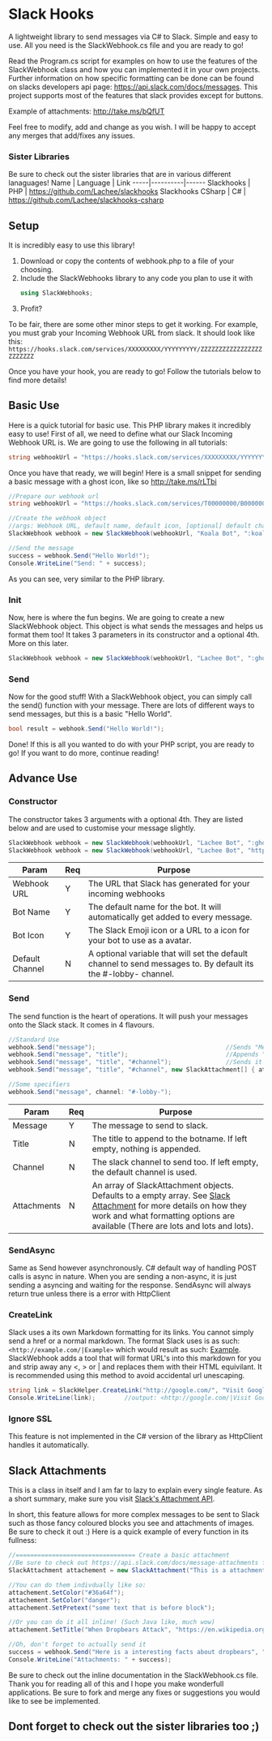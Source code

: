 # Slack Hooks #
A lightweight library to send messages via C# to Slack. Simple and easy to use. All you need is the SlackWebhook.cs file and you are ready to go!

Read the Program.cs script for examples on how to use the features of the SlackWebhook class and how you can implemented it in your own projects. Further information on how specific formatting can be done can be found on slacks developers api page: https://api.slack.com/docs/messages. This project supports most of the features that slack provides except for buttons. 

Example of attachments: http://take.ms/bQfUT

Feel free to modify, add and change as you wish. I will be happy to accept any merges that add/fixes any issues.

### Sister Libraries
Be sure to check out the sister libraries that are in various different lanaguages!
Name | Language | Link
-----|----------|------
Slackhooks | PHP | https://github.com/Lachee/slackhooks
Slackhooks CSharp | C# | https://github.com/Lachee/slackhooks-csharp


## Setup ##
It is incredibly easy to use this library! 
1. Download or copy the contents of webhook.php to a file of your choosing.
2. Include the SlackWebhooks library to any code you plan to use it with
	```csharp
   	using SlackWebhooks;
	```
3. Profit?

To be fair, there are some other minor steps to get it working. For example, you must grab your Incoming Webhook URL from slack. It should look like this:
```https://hooks.slack.com/services/XXXXXXXXX/YYYYYYYYY/ZZZZZZZZZZZZZZZZZZZZZZZZ```

Once you have your hook, you are ready to go! Follow the tutorials below to find more details!

## Basic Use ##
Here is a quick tutorial for basic use. This PHP library makes it incredibly easy to use!
First of all, we need to define what our Slack Incoming Webhook URL is. We are going to use the following in all tutorials:
```csharp 
string webhookUrl = "https://hooks.slack.com/services/XXXXXXXXX/YYYYYYYYY/ZZZZZZZZZZZZZZZZZZZZZZZZ";
```
Once you have that ready, we will begin! Here is a small snippet for sending a basic message with a ghost icon, like so http://take.ms/rLTbi

```csharp
//Prepare our webhook url    
string webhookUrl = "https://hooks.slack.com/services/T00000000/B00000000/XXXXXXXXXXXXXXXXXXXXXXXX";

//Create the webhook object
//args: Webhook URL, default name, default icon, [optional] default channel
SlackWebhook webhook = new SlackWebhook(webhookUrl, "Koala Bot", ":koala:", "#-lobby-");

//Send the message
success = webhook.Send("Hello World!");
Console.WriteLine("Send: " + success);            
```
As you can see, very similar to the PHP library.

### Init

Now, here is where the fun begins. We are going to create a new SlackWebhook object. This object is what sends the messages and helps us format them too! It takes 3 parameters in its constructor and a optional 4th. More on this later.

```csharp
SlackWebhook webhook = new SlackWebhook(webhookUrl, "Lachee Bot", ":ghost:");
``` 
    
### Send
Now for the good stuff! With a SlackWebhook object, you can simply call the send() function with your message. There are lots of different ways to send messages, but this is a basic "Hello World". 
```csharp
bool result = webhook.Send("Hello World!");
```

Done! If this is all you wanted to do with your PHP script, you are ready to go! If you want to do more, continue reading!

## Advance Use
### Constructor
The constructor takes 3 arguments with a optional 4th. They are listed below and are used to customise your message slightly.

```csharp
SlackWebhook webhook = new SlackWebhook(webhookUrl, "Lachee Bot", ":ghost:", "@Lachee");
SlackWebhook webhook = new SlackWebhook(webhookUrl, "Lachee Bot", "http://example.com/myfancyicon.png", "#-lobby-");
``` 

Param  		 	|Req| Purpose
----------------|---|-------------
Webhook URL  	| Y | The URL that Slack has generated for your incoming webhooks
Bot Name  		| Y	| The default name for the bot. It will automatically get added to every message.
Bot Icon   		| Y	| The Slack Emoji icon or a URL to a icon for your bot to use as a avatar.
Default Channel | N	| A optional variable that will set the default channel to send messages to. By default its the #-lobby- channel.

### Send
The send function is the heart of operations. It will push your messages onto the Slack stack. It comes in 4 flavours.
```csharp
//Standard Use
webhook.Send("message");									//Sends "Message"
webhook.Send("message", "title");							//Appends " - title" to botname
webhook.Send("message", "title", "#channel");				//Sends it to #channel
webhook.Send("message", "title", "#channel", new SlackAttachment[] { attachment });		//Adds block attachments

//Some specifiers
webhook.Send("message", channel: "#-lobby-");
```
Param  		 	|Req| Purpose
----------------|---|-------------
Message	     	| Y | The message to send to slack.
Title    		| N	| The title to append to the botname. If left empty, nothing is appended.
Channel   		| N	| The slack channel to send too. If left empty, the default channel is used.
Attachments		| N	| An array of SlackAttachment objects. Defaults to a empty array. See [Slack Attachment](https://api.slack.com/docs/message-attachments) for more details on how they work and what formatting options are available (There are lots and lots and lots).

### SendAsync
Same as Send however asynchronously. C# default way of handling POST calls is async in nature. When you are sending a non-async, it is just sending a asyncing and waiting for the response.
SendAsync will always return true unless there is a error with HttpClient

### CreateLink
Slack uses a its own Markdown formatting for its links. You cannot simply send a href or a normal markdown. The format Slack uses is as such: ```<http://example.com/|Example>``` which would result as such: [Example](http://example.com/). SlackWebhook adds a tool that will format URL's into this markdown for you and strip away any <, > or | and replaces them with their HTML equivilant. It is recommended using this method to avoid accidental url unescaping.
```csharp
string link = SlackHelper.CreateLink("http://google.com/", "Visit Google");
Console.WriteLine(link);		//output: <http://google.com/|Visit Google>
```

### Ignore SSL
This feature is not implemented in the C# version of the library as HttpClient handles it automatically.

## Slack Attachments
This is a class in itself and I am far to lazy to explain every single feature. As a short summary, make sure you visit [Slack's Attachment API](https://api.slack.com/docs/message-attachments). 

In short, this feature allows for more complex messages to be sent to Slack such as those fancy coloured blocks you see and attachments of images. Be sure to check it out :) Here is a quick example of every function in its fullness:
```csharp
//================================= Create a basic attachment
//Be sure to check out https://api.slack.com/docs/message-attachments for more details about each element.
SlackAttachment attachement = new SlackAttachment("This is a attachment message", "Plaintext Fallback Message");

//You can do them indivdually like so:
attachement.SetColor("#36a64f");
attachement.SetColor("danger");
attachement.SetPretext("some text that is before block");

//Or you can do it all inline! (Such Java like, much wow)
attachement.SetTitle("When Dropbears Attack", "https://en.wikipedia.org/wiki/Drop_bear").SetFooter("Legit Koala Exhbit");

//Oh, don't forget to actually send it
success = webhook.Send("Here is a interesting facts about dropbears", "News", attachments: new SlackAttachment[] { attachement });
Console.WriteLine("Attachments: " + success);
```

Be sure to check out the inline documentation in the SlackWebhook.cs file.
Thank you for reading all of this and I hope you make wonderfull applications. Be sure to fork and merge any fixes or suggestions you would like to see be implemented.

Dont forget to check out the sister libraries too ;)
---

